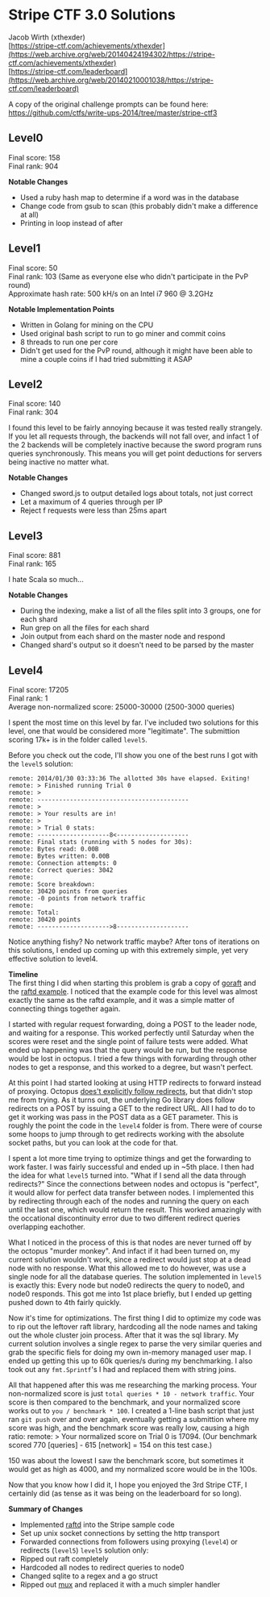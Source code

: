 Stripe CTF 3.0 Solutions
========================
Jacob Wirth (xthexder)  
[https://stripe-ctf.com/achievements/xthexder](https://web.archive.org/web/20140424194302/https://stripe-ctf.com/achievements/xthexder)  
[https://stripe-ctf.com/leaderboard](https://web.archive.org/web/20140210001038/https://stripe-ctf.com/leaderboard)

A copy of the original challenge prompts can be found here: https://github.com/ctfs/write-ups-2014/tree/master/stripe-ctf3

Level0
------
Final score: 158  
Final rank: 904

**Notable Changes**
* Used a ruby hash map to determine if a word was in the database
* Change code from gsub to scan (this probably didn't make a difference at all)
* Printing in loop instead of after

Level1
------
Final score: 50  
Final rank: 103 (Same as everyone else who didn't participate in the PvP round)  
Approximate hash rate: 500 kH/s on an Intel i7 960 @ 3.2GHz

**Notable Implementation Points**
* Written in Golang for mining on the CPU
* Used original bash script to run to go miner and commit coins
* 8 threads to run one per core
* Didn't get used for the PvP round, although it might have been able to mine a couple coins if I had tried submitting it ASAP

Level2
------
Final score: 140  
Final rank: 304

I found this level to be fairly annoying because it was tested really strangely. If you let all requests through, the backends will not fall over, and infact 1 of the 2 backends will be completely inactive because the sword program runs queries synchronously. This means you will get point deductions for servers being inactive no matter what.

**Notable Changes**
* Changed sword.js to output detailed logs about totals, not just correct
* Let a maximum of 4 queries through per IP
* Reject f requests were less than 25ms apart

Level3
------
Final score: 881  
Final rank: 165

I hate Scala so much...

**Notable Changes**
* During the indexing, make a list of all the files split into 3 groups, one for each shard
* Run grep on all the files for each shard
* Join output from each shard on the master node and respond
* Changed shard's output so it doesn't need to be parsed by the master

Level4
------
Final score: 17205  
Final rank: 1  
Average non-normalized score: 25000-30000 (2500-3000 queries)

I spent the most time on this level by far. I've included two solutions for this level, one that would be considered more "legitimate". The submittion scoring 17k+ is in the folder called `level5`.

Before you check out the code, I'll show you one of the best runs I got with the `level5` solution:

    remote: 2014/01/30 03:33:36 The allotted 30s have elapsed. Exiting!
    remote: > Finished running Trial 0
    remote: >
    remote: ------------------------------------------
    remote: >
    remote: > Your results are in!
    remote: >
    remote: > Trial 0 stats:
    remote: --------------------8<--------------------
    remote: Final stats (running with 5 nodes for 30s):
    remote: Bytes read: 0.00B
    remote: Bytes written: 0.00B
    remote: Connection attempts: 0
    remote: Correct queries: 3042
    remote:
    remote: Score breakdown:
    remote: 30420 points from queries
    remote: -0 points from network traffic
    remote:
    remote: Total:
    remote: 30420 points
    remote: -------------------->8--------------------

Notice anything fishy? No network traffic maybe?
After tons of iterations on this solutions, I ended up coming up with this extremely simple, yet very effective solution to level4.

**Timeline**  
The first thing I did when starting this problem is grab a copy of [goraft](https://github.com/goraft/raft) and the [raftd example](https://github.com/goraft/raftd). I noticed that the example code for this level was almost exactly the same as the raftd example, and it was a simple matter of connecting things together again.

I started with regular request forwarding, doing a POST to the leader node, and waiting for a response. This worked perfectly until Saturday when the scores were reset and the single point of failure tests were added. What ended up happening was that the query would be run, but the response would be lost in octopus. I tried a few things with forwarding through other nodes to get a response, and this worked to a degree, but wasn't perfect.

At this point I had started looking at using HTTP redirects to forward instead of proxying. Octopus [does't explicitly follow redirects](https://github.com/stripe-ctf/octopus/blob/master/harness/harness.go#L158), but that didn't stop me from trying. As it turns out, the underlying Go library does follow redirects on a POST by issuing a GET to the redirect URL. All I had to do to get it working was pass in the POST data as a GET parameter. This is roughly the point the code in the `level4` folder is from. There were of course some hoops to jump through to get redirects working with the absolute socket paths, but you can look at the code for that.

I spent a lot more time trying to optimize things and get the forwarding to work faster. I was fairly successful and ended up in ~5th place. I then had the idea for what `level5` turned into. "What if I send all the data through redirects?" Since the connections between nodes and octopus is "perfect", it would allow for perfect data transfer between nodes. I implemented this by redirecting through each of the nodes and running the query on each until the last one, which would return the result. This worked amazingly with the occational discontinuity error due to two different redirect queries overlapping eachother.

What I noticed in the process of this is that nodes are never turned off by the octopus "murder monkey". And infact if it had been turned on, my current solution wouldn't work, since a redirect would just stop at a dead node with no response. What this allowed me to do however, was use a single node for all the database queries. The solution implemented in `level5` is exactly this: Every node but node0 redirects the query to node0, and node0 responds. This got me into 1st place briefly, but I ended up getting pushed down to 4th fairly quickly.

Now it's time for optimizations. The first thing I did to optimize my code was to rip out the leftover raft library, hardcoding all the node names and taking out the whole cluster join process. After that it was the sql library. My current solution involves a single regex to parse the very similar queries and grab the specific fiels for doing my own in-memory managed user map. I ended up getting this up to 60k queries/s during my benchmarking. I also took out any `fmt.Sprintf`'s I had and replaced them with string joins.

All that happened after this was me researching the marking process. Your non-normalized score is just `total queries * 10 - network traffic`. Your score is then compared to the benchmark, and your normalized score works out to `you / benchmark * 100`. I created a 1-line bash script that just ran `git push` over and over again, eventually getting a submittion where my score was high, and the benchmark score was really low, causing a high ratio:
    remote: > Your normalized score on Trial 0 is 17094. (Our benchmark scored 770 [queries] - 615 [network] = 154 on this test case.)

150 was about the lowest I saw the benchmark score, but sometimes it would get as high as 4000, and my normalized score would be in the 100s.

Now that you know how I did it, I hope you enjoyed the 3rd Stripe CTF, I certainly did (as tense as it was being on the leaderboard for so long).

**Summary of Changes**
* Implemented [raftd](https://github.com/goraft/raftd) into the Stripe sample code
* Set up unix socket connections by setting the http transport
* Forwarded connections from followers using proxying (`level4`) or redirects (`level5`)
`level5` solution only:
* Ripped out raft completely
* Hardcoded all nodes to redirect queries to node0
* Changed sqlite to a regex and a go struct
* Ripped out [mux](https://github.com/gorilla/mux) and replaced it with a much simpler handler
